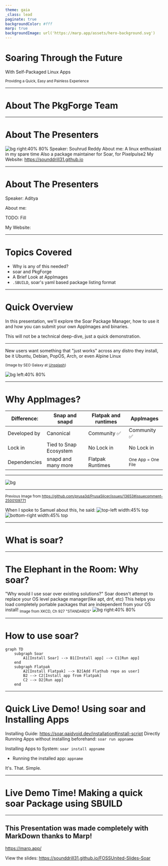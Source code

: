 ```yaml
---
theme: gaia
_class: lead
paginate: true
backgroundColor: #fff
marp: true
backgroundImage: url('https://marp.app/assets/hero-background.svg')
---
```



# **Soaring Through the Future**

With Self-Packaged Linux Apps

<sub>Providing a Quick, Easy and Painless Experience</sub>

--- 
# **About The PkgForge Team**

---
# **About The Presenters**
![bg right:40% 80%](https://avatars.githubusercontent.com/u/84176052?v=4)
Speaker: Souhrud Reddy
About me: A linux enthusiast in my spare time
Also a package maintainer for Soar, for Pixelpulse2
My Website: https://sounddrill31.github.io

--- 
# **About The Presenters**
<!--![bg left:40% 80%](https://avatars.githubusercontent.com/u/84176052?v=4) -->
Speaker: Aditya

About me: 

TODO: Fill

My Website: 

--- 
# **Topics Covered**
- Why is any of this needed?
- soar and PkgForge
- A Brief Look at AppImages
- `.SBUILD`, soar's yaml based package listing format

--- 

# **Quick Overview**
In this presentation, we'll explore the Soar Package Manager, how to use it and how you can submit your own AppImages and binaries.  

This will not be a technical deep-dive, just a quick demonstration.

--- 
New users want something that "just works" across any distro they install, be it Ubuntu, Debian, PopOS, Arch, or even Alpine Linux

<!-- You can use this to quickly install and run static apps on any linux distro -->

<!--This is comparable to Homebrew-->

<sub>(Image by SEO Galaxy at [Unsplash](https://unsplash.com/photos/a-woman-sitting-in-front-of-a-laptop-computer-dJpBpPUevSA))</sub>
<!--Fumbling with solutions is not a good look, neither are huge installs -->
<!-- Users load linux to escape bloat, not cause them -->

![bg left:40% 80%](https://images.unsplash.com/photo-1709718499883-7267d6ffae9c?q=80&w=1470&auto=format&fit=crop&ixlib=rb-4.0.3&ixid=M3wxMjA3fDB8MHxwaG90by1wYWdlfHx8fGVufDB8fHx8fA%3D%3D)

---

# **Why AppImages?**

Difference: | Snap and snapd | Flatpak and runtimes | AppImages |
| --- | --- | --- | --- |
| Developed by | Canonical | Community ✅ | Community ✅ | 
| Lock in |Tied to Snap Ecosystem | No Lock in | No Lock in |
| Dependencies | snapd and many more | Flatpak Runtimes | <sub>One App = One File</sub> |

---

<!-- Give supporting screenshots and thoughts -->

![bg](assets/flatpakvsappimage.png)

---
<sub>Previous Image from https://github.com/prusa3d/PrusaSlicer/issues/13653#issuecomment-2500109771</sub>

When I spoke to Samuel about this, he said:
![top-left width:45% top](assets/samuel-update.png)
![bottom-right width:45% top](assets/samuel-on-ghostty.png)



---
<!--# **Introduction to PkgForge**

--- -->
# **What is soar?**

---
# **The Elephant in the Room: Why soar?**
"Why would I use soar over existing solutions?"
Soar doesn't attempt to replace your OS level package manager(like apt, dnf, etc)
This helps you load completely portable packages that are independent from your OS install!
<sub>Image from XKCD, Ch 927 "STANDARDS"</sub>
![bg right:40% 80%](https://imgs.xkcd.com/comics/standards.png)

---

# **How to use soar?**

```mermaid
graph TD
    subgraph Soar
        A1[Install Soar] --> B1[Install app] --> C1[Run app]
    end
    subgraph Flatpak
        A2[Install Flatpak] --> B2[Add Flathub repo as user]
        B2 --> C2[Install app from Flatpak]
        C2 --> D2[Run app]
    end
```

---
# **Quick Live Demo! Using soar and Installing Apps**
Installing Guide: https://soar.qaidvoid.dev/installation#install-script
Directly Running Apps without installing beforehand: `soar run appname`

Installing Apps to System: `soar install appname`
- Running the installed app: `appname`

It's. That. Simple. 

---
# **Live Demo Time! Making a quick soar Package using SBUILD**

--- 
<!--# **Credits**

--- --->

## **This Presentation was made completely with MarkDown thanks to Marp!**

https://marp.app/

View the slides: https://sounddrill31.github.io/FOSSUnited-Slides-Soar

